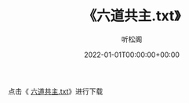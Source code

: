 ﻿---
title:  《六道共主.txt》
date:   2022-01-01T00:00:00+00:00
author: 听松阁
layout: post
permalink: /六道共主/
categories: 小说
tags: [小说]
---

点击《 [六道共主.txt](http://img.660000.xyz/bookstukust/book/bntxt/10/六道共主.txt)》进行下载